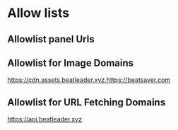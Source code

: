 # Allow lists

## Allowlist panel Urls

## Allowlist for Image Domains

https://cdn.assets.beatleader.xyz,https://beatsaver.com

## Allowlist for URL Fetching Domains

https://api.beatleader.xyz